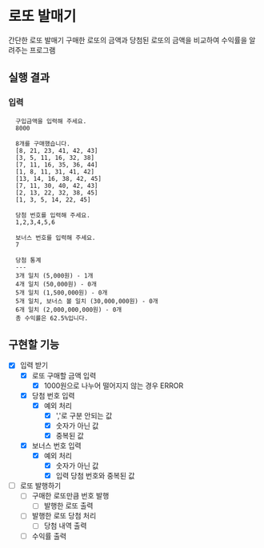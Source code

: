 # 로또 발매기

간단한 로또 발매기
구매한 로또의 금액과 당첨된 로또의 금액을 비교하여 수익률을 알려주는 프로그램

## 실행 결과

### 입력 

``` plaintext
  구입금액을 입력해 주세요.
  8000

  8개를 구매했습니다.
  [8, 21, 23, 41, 42, 43] 
  [3, 5, 11, 16, 32, 38] 
  [7, 11, 16, 35, 36, 44] 
  [1, 8, 11, 31, 41, 42] 
  [13, 14, 16, 38, 42, 45] 
  [7, 11, 30, 40, 42, 43] 
  [2, 13, 22, 32, 38, 45] 
  [1, 3, 5, 14, 22, 45]

  당첨 번호를 입력해 주세요.
  1,2,3,4,5,6

  보너스 번호를 입력해 주세요.
  7

  당첨 통계
  ---
  3개 일치 (5,000원) - 1개
  4개 일치 (50,000원) - 0개
  5개 일치 (1,500,000원) - 0개
  5개 일치, 보너스 볼 일치 (30,000,000원) - 0개
  6개 일치 (2,000,000,000원) - 0개
  총 수익률은 62.5%입니다.
```

## 구현할 기능
- [x] 입력 받기
  - [x] 로또 구매할 금액 입력
    - [x] 1000원으로 나누어 떨어지지 않는 경우 ERROR
  - [x] 당첨 번호 입력
    - [x] 예외 처리
      - [x] ','로 구분 안되는 값
      - [x] 숫자가 아닌 값
      - [x] 중복된 값
  - [x] 보너스 번호 입력
    - [x] 예외 처리
      - [x] 숫자가 아닌 값
      - [x] 입력 당첨 번호와 중복된 값

- [ ] 로또 발행하기
  - [ ] 구매한 로또만큼 번호 발행
    - [ ] 발행한 로또 출력
  - [ ] 발행한 로또 당첨 처리
    - [ ] 당첨 내역 출력
  - [ ] 수익률 출력
